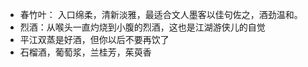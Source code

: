 - 春竹叶： 入口绵柔，清新淡雅，最适合文人墨客以佳句佐之，酒劲温和。
- 烈酒：从喉头一直灼烧到小腹的烈酒，这也是江湖游侠儿的自觉
- 平江双蒸是好酒，但你以后不要再饮了
- 石榴酒，葡萄浆，兰桂芳，茱萸香